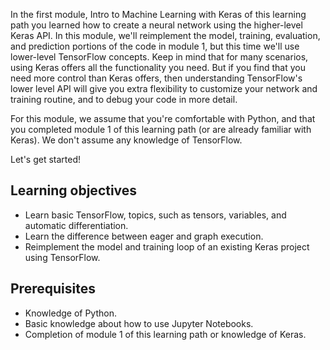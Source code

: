 In the first module, Intro to Machine Learning with Keras of this learning path you learned how to create a neural network using the higher-level Keras API. In this module, we'll reimplement the model, training, evaluation, and prediction portions of the code in module 1, but this time we'll use lower-level TensorFlow concepts. Keep in mind that for many scenarios, using Keras offers all the functionality you need. But if you find that you need more control than Keras offers, then understanding TensorFlow's lower level API will give you extra flexibility to customize your network and training routine, and to debug your code in more detail.

For this module, we assume that you're comfortable with Python, and that you completed module 1 of this learning path (or are already familiar with Keras). We don't assume any knowledge of TensorFlow. 

Let's get started!

## Learning objectives
- Learn basic TensorFlow, topics, such as tensors, variables, and automatic differentiation.
- Learn the difference between eager and graph execution.
- Reimplement the model and training loop of an existing Keras project using TensorFlow. 

## Prerequisites
- Knowledge of Python.
- Basic knowledge about how to use Jupyter Notebooks.
- Completion of module 1 of this learning path or knowledge of Keras.
